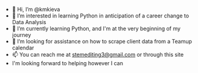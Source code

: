 - 👋 Hi, I’m @kmkieva
- 👀 I’m interested in learning Python in anticipation of a career change to Data Analysis
- 🌱 I’m currently learning Python, and I'm at the very beginning of my journey
- 💞️ I’m looking for assistance on how to scrape client data from a Teamup calendar
- 📫 You can reach me at stemediting3@gmail.com or through this site
- I'm looking forward to helping however I can

<!---
kmkieva/kmkieva is a ✨ special ✨ repository because its `README.md` (this file) appears on your GitHub profile.
You can click the Preview link to take a look at your changes.
--->
